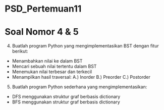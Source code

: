 # PSD_Pertemuan11

# Soal Nomor 4 & 5
4. Buatlah program Python yang mengimplementasikan BST dengan fitur berikut:
- Menambahkan nilai ke dalam BST
- Mencari sebuah nilai tertentu dalam BST
- Menemukan nilai terbesar dan terkecil
- Menampilkan hasil traversal:
A.) Inorder
B.) Preorder
C.) Postorder

5. Buatlah program Python sederhana yang mengimplementasikan:
- DFS menggunakan struktur graf berbasis dictionary
- BFS menggunakan struktur graf berbasis dictionary

